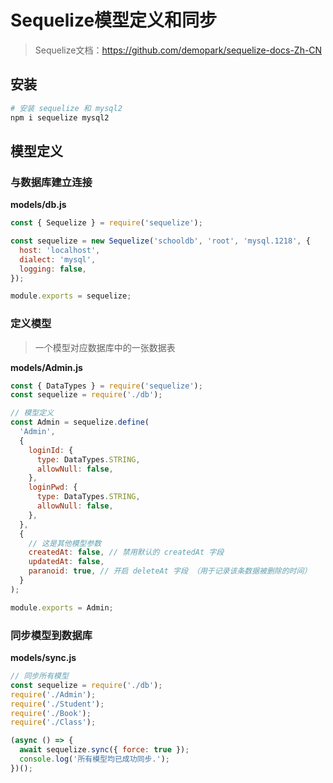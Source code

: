 # Sequelize模型定义和同步

> Sequelize文档：https://github.com/demopark/sequelize-docs-Zh-CN

## 安装

```sh
# 安装 sequelize 和 mysql2
npm i sequelize mysql2
```

## 模型定义

### 与数据库建立连接

**models/db.js** 

```js
const { Sequelize } = require('sequelize');

const sequelize = new Sequelize('schooldb', 'root', 'mysql.1218', {
  host: 'localhost',
  dialect: 'mysql',
  logging: false,
});

module.exports = sequelize;
```

### 定义模型

> 一个模型对应数据库中的一张数据表

**models/Admin.js**

```js
const { DataTypes } = require('sequelize');
const sequelize = require('./db');

// 模型定义
const Admin = sequelize.define(
  'Admin',
  {
    loginId: {
      type: DataTypes.STRING,
      allowNull: false,
    },
    loginPwd: {
      type: DataTypes.STRING,
      allowNull: false,
    },
  },
  {
    // 这是其他模型参数
    createdAt: false, // 禁用默认的 createdAt 字段
    updatedAt: false,
    paranoid: true, // 开启 deleteAt 字段 （用于记录该条数据被删除的时间）
  }
);

module.exports = Admin;
```

### 同步模型到数据库

**models/sync.js**

```js
// 同步所有模型
const sequelize = require('./db');
require('./Admin');
require('./Student');
require('./Book');
require('./Class');

(async () => {
  await sequelize.sync({ force: true });
  console.log('所有模型均已成功同步.');
})();
```

